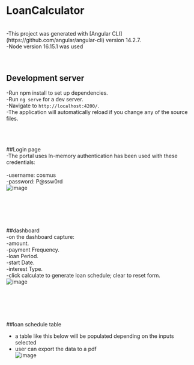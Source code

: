 # LoanCalculator
<br>
-This project was generated with [Angular CLI](https://github.com/angular/angular-cli) version 14.2.7.<br>
-Node version 16.15.1 was used
<br><br><br>

## Development server<br>
-Run npm install to set up dependencies.<br>
-Run `ng serve` for a dev server. <br>
-Navigate to `http://localhost:4200/`. <br> -The application will automatically reload if you change any of the source files.<br>
<br><br><br>



##Login page<br>
-The portal uses In-memory authentication has been used with these credentials:<br><br>
-username: cosmus<br>
-password: P@ssw0rd<br>
![image](https://github.com/cosmus-njagi/calculator-portal/assets/74013713/63d9f686-7c3e-4e14-b32a-0218011016cd)

<br><br><br><br>



##dashboard<br>
-on the dashboard capture:<br>
-amount.<br>
-payment Frequency.<br>
-loan Period.<br>
-start Date.<br>
-interest Type.<br>
-click calculate to generate loan schedule; clear to reset form.<br>
![image](https://github.com/cosmus-njagi/calculator-portal/assets/74013713/96c8d17d-a1a9-43c4-8fdc-4e459a7bf664)

<br><br><br><br>



##loan schedule table<br>
- a table like this below will be populated depending on the inputs selected<br>
- user can export the data to a pdf<br>
![image](https://github.com/cosmus-njagi/calculator-portal/assets/74013713/97d93cc8-f14a-4a0a-b743-c6552148436c)
<br><br><br><br>
